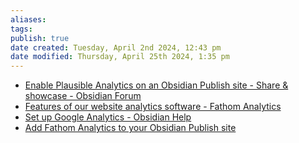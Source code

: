 ```yaml
---
aliases: 
tags: 
publish: true
date created: Tuesday, April 2nd 2024, 12:43 pm
date modified: Thursday, April 25th 2024, 1:35 pm
---
```


- [Enable Plausible Analytics on an Obsidian Publish site - Share & showcase - Obsidian Forum](https://forum.obsidian.md/t/enable-plausible-analytics-on-an-obsidian-publish-site/34661)
- [Features of our website analytics software - Fathom Analytics](https://usefathom.com/features)
- [Set up Google Analytics - Obsidian Help](https://help.obsidian.md/Obsidian+Publish/Set+up+Google+Analytics)
- [Add Fathom Analytics to your Obsidian Publish site](https://www.micahwalter.com/add-fathom-analytics-to-your-obsidian-publish-site/)